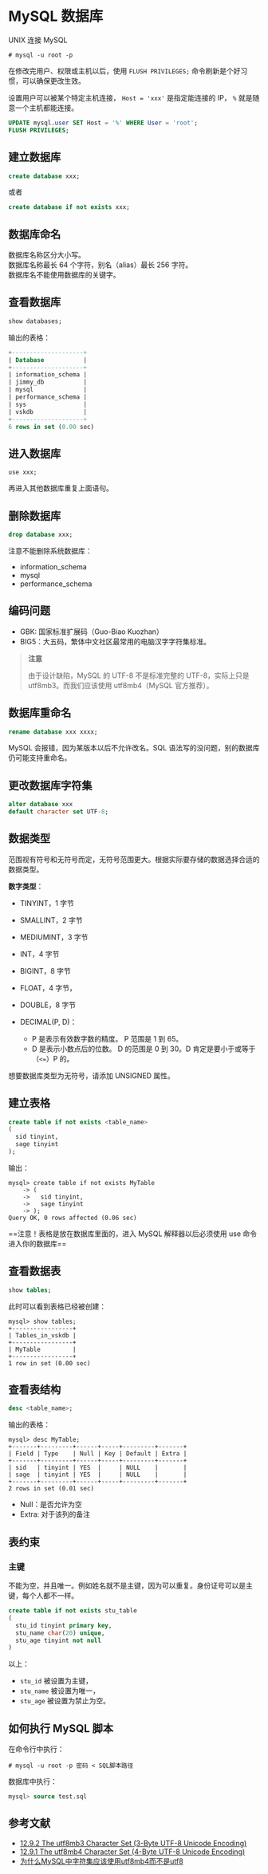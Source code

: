 # MySQL 数据库


UNIX 连接 MySQL

```shell
# mysql -u root -p
```

在修改完用户、权限或主机以后，使用 `FLUSH PRIVILEGES;` 命令刷新是个好习惯，可以确保更改生效。

设置用户可以被某个特定主机连接， `Host = 'xxx'` 是指定能连接的 IP， `%` 就是随意一个主机都能连接。

```sql
UPDATE mysql.user SET Host = '%' WHERE User = 'root';
FLUSH PRIVILEGES;
```

## 建立数据库

```sql
create database xxx;
```

或者

```sql
create database if not exists xxx;
```

## 数据库命名

数据库名称区分大小写。  
数据库名称最长 64 个字符，别名（alias）最长 256 字符。  
数据库名不能使用数据库的关键字。

## 查看数据库

```sql
show databases;
```

输出的表格：

```sql
+--------------------+
| Database           |
+--------------------+
| information_schema |
| jimmy_db           |
| mysql              |
| performance_schema |
| sys                |
| vskdb              |
+--------------------+
6 rows in set (0.00 sec)
```

## 进入数据库

`use xxx;`

再进入其他数据库重复上面语句。

## 删除数据库

```sql
drop database xxx;
```

注意不能删除系统数据库：

- information_schema
- mysql
- performance_schema

## 编码问题

- GBK: 国家标准扩展码（Guo-Biao Kuozhan）  
- BIG5：大五码，繁体中文社区最常用的电脑汉字字符集标准。

>**注意**
>
>由于设计缺陷，MySQL 的 UTF-8 不是标准完整的 UTF-8，实际上只是 utf8mb3。而我们应该使用 utf8mb4（MySQL 官方推荐）。

## 数据库重命名

```sql
rename database xxx xxxx;
```

MySQL 会报错，因为某版本以后不允许改名。SQL 语法写的没问题，别的数据库仍可能支持重命名。

## 更改数据库字符集

```sql
alter database xxx
default character set UTF-8;
```

## 数据类型

范围视有符号和无符号而定，无符号范围更大。根据实际要存储的数据选择合适的数据类型。

**数字类型**：

- TINYINT，1 字节
- SMALLINT，2 字节
- MEDIUMINT，3 字节
- INT，4 字节
- BIGINT，8 字节

- FLOAT，4 字节，
- DOUBLE，8 字节
- DECIMAL(P, D)：  
  - P 是表示有效数字数的精度。 P 范围是 1 到 65。  
  - D 是表示小数点后的位数。 D 的范围是 0 到 30。D 肯定是要小于或等于（`<=`）P 的。

想要数据库类型为无符号，请添加 UNSIGNED 属性。

## 建立表格

```sql
create table if not exists <table_name>
(
  sid tinyint,
  sage tinyint
);
```

输出：

```
mysql> create table if not exists MyTable
    -> (
    ->   sid tinyint,
    ->   sage tinyint
    -> );
Query OK, 0 rows affected (0.06 sec)
```

==注意！表格是放在数据库里面的，进入 MySQL 解释器以后必须使用 use 命令进入你的数据库==

## 查看数据表

```sql
show tables;
```

此时可以看到表格已经被创建：

```
mysql> show tables;
+-----------------+
| Tables_in_vskdb |
+-----------------+
| MyTable         |
+-----------------+
1 row in set (0.00 sec)
```

## 查看表结构

```sql
desc <table_name>;
```

输出的表格：

```
mysql> desc MyTable;
+-------+---------+------+-----+---------+-------+
| Field | Type    | Null | Key | Default | Extra |
+-------+---------+------+-----+---------+-------+
| sid   | tinyint | YES  |     | NULL    |       |
| sage  | tinyint | YES  |     | NULL    |       |
+-------+---------+------+-----+---------+-------+
2 rows in set (0.01 sec)
```

- Null：是否允许为空  
- Extra: 对于该列的备注

## 表约束

### 主键

不能为空，并且唯一。例如姓名就不是主键，因为可以重复。身份证号可以是主键，每个人都不一样。

```sql
create table if not exists stu_table
(
  stu_id tinyint primary key,
  stu_name char(20) unique,
  stu_age tinyint not null
)
```

以上：

- `stu_id` 被设置为主键，  
- `stu_name` 被设置为唯一，  
- `stu_age` 被设置为禁止为空。

## 如何执行 MySQL 脚本

在命令行中执行：

```shell
# mysql -u root -p 密码 < SQL脚本路径
```

数据库中执行：

```sql
mysql> source test.sql
```

## 参考文献

- [12.9.2 The utf8mb3 Character Set (3-Byte UTF-8 Unicode Encoding)](https://dev.mysql.com/doc/refman/8.4/en/charset-unicode-utf8mb3.html)
- [12.9.1 The utf8mb4 Character Set (4-Byte UTF-8 Unicode Encoding)](https://dev.mysql.com/doc/refman/8.4/en/charset-unicode-utf8mb4.html)
- [为什么MySQL中字符集应该使用utf8mb4而不是utf8](https://www.csudata.com/csu_article/10109)
